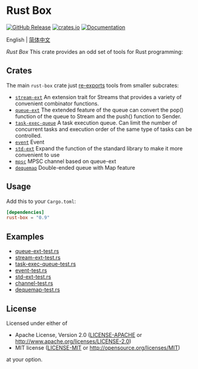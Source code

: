 # Rust Box

<a href="https://github.com/try-box/rust-box/releases"><img alt="GitHub Release" src="https://img.shields.io/github/release/try-box/rust-box?color=brightgreen" /></a>
<a href="https://crates.io/crates/rust-box"><img alt="crates.io" src="https://img.shields.io/crates/v/rust-box" /></a>
<a href="https://docs.rs/rust-box"><img alt="Documentation" src="https://docs.rs/rust-box/badge.svg" /></a>

English | [简体中文](./README-CN.md)

*Rust Box* This crate provides an odd set of tools for Rust programming:

## Crates

The main `rust-box` crate just [re-exports](src/lib.rs) tools from smaller subcrates:

* [`stream-ext`](https://github.com/try-box/rust-box/tree/main/stream-ext)
  An extension trait for Streams that provides a variety of convenient combinator functions.
* [`queue-ext`](https://github.com/try-box/rust-box/tree/main/queue-ext)
  The extended feature of the queue can convert the pop() function of the queue to Stream and the push() function to
  Sender.
* [`task-exec-queue`](https://github.com/try-box/rust-box/tree/main/task-exec-queue)
  A task execution queue. Can limit the number of concurrent tasks and execution order of the same type of tasks can be
  controlled.
* [`event`](https://github.com/try-box/rust-box/tree/main/event)
  Event
* [`std-ext`](https://github.com/try-box/rust-box/tree/main/std-ext)
  Expand the function of the standard library to make it more convenient to use
* [`mpsc`](https://github.com/try-box/rust-box/tree/main/mpsc)
  MPSC channel based on queue-ext
* [`dequemap`](https://github.com/try-box/rust-box/tree/main/dequemap)
  Double-ended queue with Map feature


## Usage

Add this to your `Cargo.toml`:

```toml
[dependencies]
rust-box = "0.9"
```

## Examples

- [queue-ext-test.rs](https://github.com/try-box/rust-box/blob/main/examples/src/queue-ext-test.rs)
- [stream-ext-test.rs](https://github.com/try-box/rust-box/blob/main/examples/src/stream-ext-test.rs)
- [task-exec-queue-test.rs](https://github.com/try-box/rust-box/blob/main/examples/src/task-exec-queue-test.rs)
- [event-test.rs](https://github.com/try-box/rust-box/blob/main/examples/src/event-test.rs)
- [std-ext-test.rs](https://github.com/try-box/rust-box/blob/main/examples/src/std-ext-test.rs)
- [channel-test.rs](https://github.com/try-box/rust-box/blob/main/examples/src/channel-test.rs)
- [dequemap-test.rs](https://github.com/try-box/rust-box/blob/main/examples/src/dequemap-test.rs)

## License

Licensed under either of

* Apache License, Version 2.0 ([LICENSE-APACHE](LICENSE-APACHE) or http://www.apache.org/licenses/LICENSE-2.0)
* MIT license ([LICENSE-MIT](LICENSE-MIT) or http://opensource.org/licenses/MIT)

at your option.
